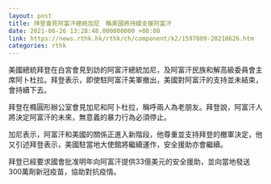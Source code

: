 ```yaml
---
layout: post
title: 拜登會見阿富汗總統加尼　稱美國將持續支援阿富汗
date: 2021-06-26 13:28:48.000000000 +08:00
link: https://news.rthk.hk/rthk/ch/component/k2/1597809-20210626.htm
categories: rthk
---
```


美國總統拜登在白宮會見到訪的阿富汗總統加尼，及阿富汗民族和解高級委員會主席阿卜杜拉。拜登表示，即使駐阿富汗美軍撤出，美國對阿富汗的支持並未結束，會持續下去。

拜登在橢圓形辦公室會見加尼和阿卜杜拉，稱呼兩人為老朋友。拜登說，阿富汗人將決定阿富汗的未來，無意義的暴力行為必須停止。

加尼表示，阿富汗和美國的關係正進入新階段，他尊重並支持拜登的撤軍決定，他又引述拜登表示，美國駐當地大使館將繼續運作，安全援助亦會繼續。

拜登已經要求國會批准明年向阿富汗提供33億美元的安全援助，並向當地發送 300萬劑新冠疫苗，協助對抗疫情。
